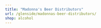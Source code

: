 ```yaml
---
title: "Madonna's Beer Distributors"
url: /glenside/madonnas-beer-distributors/
shop: alcohol
---
```

